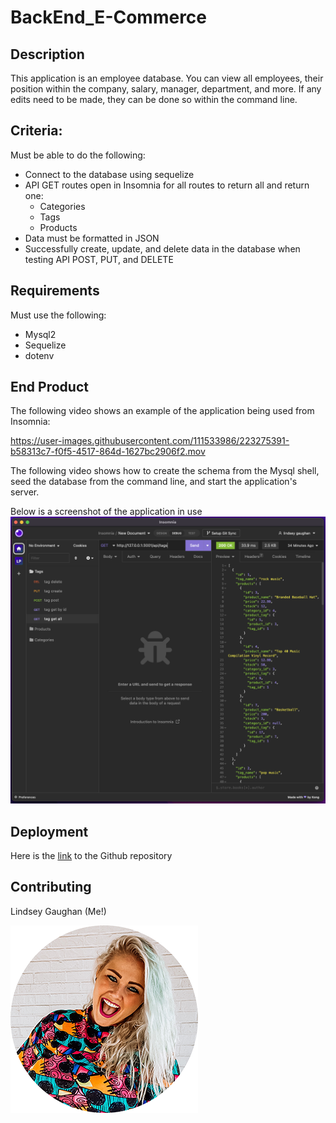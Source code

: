 # BackEnd_E-Commerce

## Description
This application is an employee database. You can view all employees, their position within the company, salary, manager, department, and more. If any edits need to be made, they can be done so within the command line. 

## Criteria:
Must be able to do the following:

* Connect to the database using sequelize
* API GET routes open in Insomnia for all routes to return all and return one:
  * Categories
  * Tags
  * Products
* Data must be formatted in JSON
* Successfully create, update, and delete data in the database when testing API POST, PUT, and DELETE

## Requirements

Must use the following:
  * Mysql2
  * Sequelize
  * dotenv

## End Product 

<!-- Video of application in progress -->
The following video shows an example of the application being used from Insomnia:

https://user-images.githubusercontent.com/111533986/223275391-b58313c7-f0f5-4517-864d-1627bc2906f2.mov

The following video shows how to create the schema from the Mysql shell, seed the database from the command line, and start the application's server.


<!-- screenshots -->
Below is a screenshot of the application in use
![screenshot](./assets/backendScreenshot.png)


## Deployment
Here is the [link](https://github.com/gaughanln/BackEnd_E-Commerce) to the Github repository

## Contributing
Lindsey Gaughan (Me!) 

![Lindsey Gaughan](./assets/gaughanln.png)

